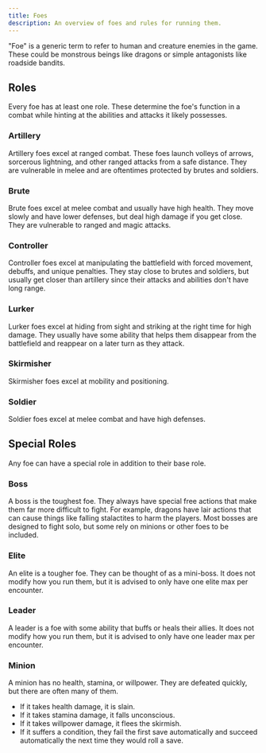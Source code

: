 ```yaml
---
title: Foes
description: An overview of foes and rules for running them.
---
```


"Foe" is a generic term to refer to human and creature enemies in the game. These could be monstrous beings like dragons or simple antagonists like roadside bandits.

## Roles

Every foe has at least one role. These determine the foe's function in a combat while hinting at the abilities and attacks it likely possesses.

### Artillery

Artillery foes excel at ranged combat. These foes launch volleys of arrows, sorcerous lightning, and other ranged attacks from a safe distance. They are vulnerable in melee and are oftentimes protected by brutes and soldiers.

### Brute

Brute foes excel at melee combat and usually have high health. They move slowly and have lower defenses, but deal high damage if you get close. They are vulnerable to ranged and magic attacks.

### Controller

Controller foes excel at manipulating the battlefield with forced movement, debuffs, and unique penalties. They stay close to brutes and soldiers, but usually get closer than artillery since their attacks and abilities don't have long range.

### Lurker

Lurker foes excel at hiding from sight and striking at the right time for high damage. They usually have some ability that helps them disappear from the battlefield and reappear on a later turn as they attack.

### Skirmisher

Skirmisher foes excel at mobility and positioning. 

### Soldier

Soldier foes excel at melee combat and have high defenses.

## Special Roles

Any foe can have a special role in addition to their base role.

### Boss

A boss is the toughest foe. They always have special free actions that make them far more difficult to fight. For example, dragons have lair actions that can cause things like falling stalactites to harm the players. Most bosses are designed to fight solo, but some rely on minions or other foes to be included.

### Elite

An elite is a tougher foe. They can be thought of as a mini-boss. It does not modify how you run them, but it is advised to only have one elite max per encounter.

### Leader

A leader is a foe with some ability that buffs or heals their allies. It does not modify how you run them, but it is advised to only have one leader max per encounter.

### Minion

A minion has no health, stamina, or willpower. They are defeated quickly, but there are often many of them.

- If it takes health damage, it is slain.
- If it takes stamina damage, it falls unconscious.
- If it takes willpower damage, it flees the skirmish.
- If it suffers a condition, they fail the first save automatically and succeed automatically the next time they would roll a save.
